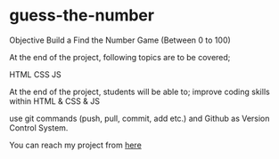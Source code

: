 # guess-the-number

Objective
Build a Find the Number Game (Between 0 to 100)

At the end of the project, following topics are to be covered;

HTML
CSS
JS

At the end of the project, students will be able to;
improve coding skills within HTML & CSS & JS

use git commands (push, pull, commit, add etc.) and Github as Version Control System.

You can reach my project from [here](https://i-want-to-play-a-gamee.netlify.app/)
